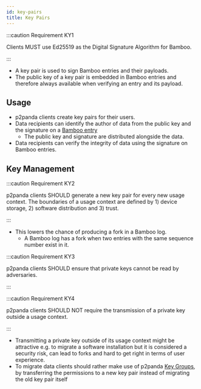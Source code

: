 ```yaml
---
id: key-pairs
title: Key Pairs
---
```


:::caution Requirement KY1

Clients MUST use Ed25519 as the Digital Signature Algorithm for Bamboo.

:::

- A key pair is used to sign Bamboo entries and their payloads.
- The public key of a key pair is embedded in Bamboo entries and therefore always available when verifying an entry and its payload.

## Usage

- p2panda clients create key pairs for their users.
- Data recipients can identify the author of data from the public key and the signature on a [Bamboo entry][bamboo-entries]
  - The public key and signature are distributed alongside the data.
- Data recipients can verify the integrity of data using the signature on Bamboo entries.

## Key Management

:::caution Requirement KY2

p2panda clients SHOULD generate a new key pair for every new usage context. The boundaries of a usage context are defined by 1) device storage, 2) software distribution and 3) trust.

:::

- This lowers the chance of producing a fork in a Bamboo log.
  - A Bamboo log has a fork when two entries with the same sequence number exist in it.

:::caution Requirement KY3

p2panda clients SHOULD ensure that private keys cannot be read by adversaries.

:::

:::caution Requirement KY4

p2panda clients SHOULD NOT require the transmission of a private key outside a usage context.

:::

- Transmitting a private key outside of its usage context might be attractive e.g. to migrate a software installation but it is considered a security risk, can lead to forks and hard to get right in terms of user experience.
- To migrate data clients should rather make use of p2panda [Key Groups][key_groups], by transferring the permissions to a new key pair instead of migrating the old key pair itself

[bamboo-entries]: /specification/data-types/bamboo#entries
[key_groups]: /specification/authorisation
